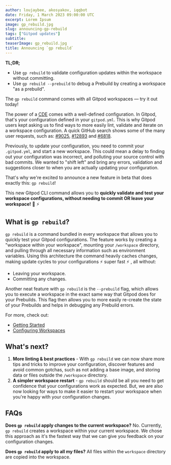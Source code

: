 ```yaml
---
author: loujaybee, akosyakov, iqqbot
date: Friday, 1 March 2023 09:00:00 UTC
excerpt: Lorem Ipsum
image: gp_rebuild.jpg
slug: announcing-gp-rebuild
tags: ["Gitpod updates"]
subtitle:
teaserImage: gp_rebuild.jpg
title: Announcing `gp rebuild`
---
```


<!-- TODO: Update image -->

<script context="module">
  export const prerender = true;
</script>

**TL;DR;**

- Use `gp rebuild` to validate configuration updates within the workspace without committing.
- Use `gp rebuild --prebuild` to debug a Prebuild by creating a workspace "as a prebuild".

The `gp rebuild` command comes with all Gitpod workspaces — try it out today!

The power of a [CDE](https://www.gitpod.io/cde) comes with a well-defined configuration. In Gitpod, that's your configuration defined in your `gitpod.yml`. This is why Gitpod users kept asking us to find ways to more easily lint, validate and iterate on a workspace configuration. A quick GitHub search shows some of the many user requests, such as: [#9025](https://github.com/gitpod-io/gitpod/issues/9025), [#12893](https://github.com/gitpod-io/gitpod/issues/12893) and [#6818](https://github.com/gitpod-io/gitpod/issues/6818).

Previously, to update your configuration, you need to commit your `.gitpod.yml`, and start a new workspace. This could mean a delay to finding out your configuration was incorrect, and polluting your source control with bad commits. We wanted to "shift left" and bring any errors, validation and suggestions closer to when you are actually updating your configuration.

That's why we're excited to announce a new feature in beta that does exactly this: `gp rebuild`!

This new Gitpod CLI command allows you to **quickly validate and test your workspace configurations, without needing to commit OR leave your workspace!** 🎉 ⚡️

<!-- TODO: Add issue link -->

## What is `gp rebuild`?

`gp rebuild` is a command bundled in every workspace that allows you to quickly test your Gitpod configurations. The feature works by creating a "workspace within your workspace", mounting your `/workspace` directory, and pulling through all necessary information such as environment variables. Using this architecture the command heavily caches changes, making update cycles to your configurations ⚡️ super fast ⚡️ , all without:

- Leaving your workspace.
- Committing any changes.

Another neat feature with `gp rebuild` is the `--prebuild` flag, which allows you to execute a workspace in the exact same way that Gitpod does for your Prebuilds. This flag then allows you to more easily re-create the state of your Prebuilds and helps in debugging any Prebuild errors.

For more, check out:

- [Getting Started](/docs/introduction/getting-started)
- [Configuring Workspaces](/docs/configure/workspaces)

## What's next?

1. **More linting & best practices** - With `gp rebuild` we can now share more tips and tricks to improve your configuration, discover features and avoid common gotchas, such as not adding a base image, and storing data or files outside the `/workspace` directory.
2. **A simpler workspace restart** - `gp rebuild` should be all you need to get confidence that your configurations work as expected. But, we are also now looking for ways to make it easier to restart your workspace when you're happy with your configuration changes.

## FAQs

**Does `gp rebuild` apply changes to the current workspace?** No. Currently, `gp rebuild` creates a workspace within your current workspace. We chose this approach as it's the fastest way that we can give you feedback on your configuration changes.

**Does `gp rebuild` apply to all my files?** All files within the `workspace` directory are copied into the workspace.

